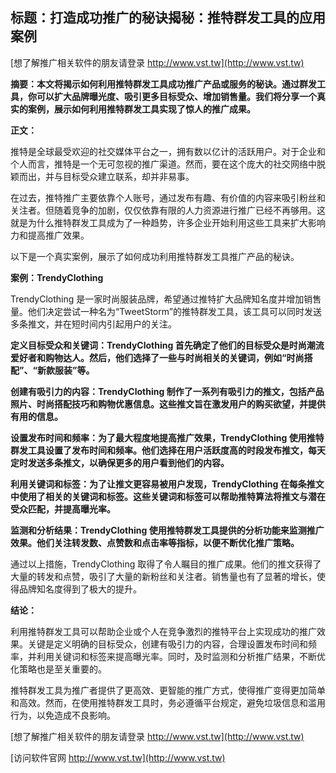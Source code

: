 ## **标题：打造成功推广的秘诀揭秘：推特群发工具的应用案例**

[想了解推广相关软件的朋友请登录 http://www.vst.tw](http://www.vst.tw)

**摘要：本文将揭示如何利用推特群发工具成功推广产品或服务的秘诀。通过群发工具，你可以扩大品牌曝光度、吸引更多目标受众、增加销售量。我们将分享一个真实的案例，展示如何利用推特群发工具实现了惊人的推广成果。**

**正文：**

推特是全球最受欢迎的社交媒体平台之一，拥有数以亿计的活跃用户。对于企业和个人而言，推特是一个无可忽视的推广渠道。然而，要在这个庞大的社交网络中脱颖而出，并与目标受众建立联系，却并非易事。

在过去，推特推广主要依靠个人账号，通过发布有趣、有价值的内容来吸引粉丝和关注者。但随着竞争的加剧，仅仅依靠有限的人力资源进行推广已经不再够用。这就是为什么推特群发工具成为了一种趋势，许多企业开始利用这些工具来扩大影响力和提高推广效果。

以下是一个真实案例，展示了如何成功利用推特群发工具推广产品的秘诀。

**案例：TrendyClothing**

TrendyClothing 是一家时尚服装品牌，希望通过推特扩大品牌知名度并增加销售量。他们决定尝试一种名为“TweetStorm”的推特群发工具，该工具可以同时发送多条推文，并在短时间内引起用户的关注。

**定义目标受众和关键词：TrendyClothing 首先确定了他们的目标受众是时尚潮流爱好者和购物达人。然后，他们选择了一些与时尚相关的关键词，例如“时尚搭配”、“新款服装”等。**

**创建有吸引力的内容：TrendyClothing 制作了一系列有吸引力的推文，包括产品照片、时尚搭配技巧和购物优惠信息。这些推文旨在激发用户的购买欲望，并提供有用的信息。**

**设置发布时间和频率：为了最大程度地提高推广效果，TrendyClothing 使用推特群发工具设置了发布时间和频率。他们选择在用户活跃度高的时段发布推文，每天定时发送多条推文，以确保更多的用户看到他们的内容。**

**利用关键词和标签：为了让推文更容易被用户发现，TrendyClothing 在每条推文中使用了相关的关键词和标签。这些关键词和标签可以帮助推特算法将推文与潜在受众匹配，并提高曝光率。**

**监测和分析结果：TrendyClothing 使用推特群发工具提供的分析功能来监测推广效果。他们关注转发数、点赞数和点击率等指标，以便不断优化推广策略。**

通过以上措施，TrendyClothing 取得了令人瞩目的推广成果。他们的推文获得了大量的转发和点赞，吸引了大量的新粉丝和关注者。销售量也有了显著的增长，使得品牌知名度得到了极大的提升。

**结论：**

利用推特群发工具可以帮助企业或个人在竞争激烈的推特平台上实现成功的推广效果。关键是定义明确的目标受众，创建有吸引力的内容，合理设置发布时间和频率，并利用关键词和标签来提高曝光率。同时，及时监测和分析推广结果，不断优化策略也是至关重要的。

推特群发工具为推广者提供了更高效、更智能的推广方式，使得推广变得更加简单和高效。然而，在使用推特群发工具时，务必遵循平台规定，避免垃圾信息和滥用行为，以免造成不良影响。

[想了解推广相关软件的朋友请登录 http://www.vst.tw](http://www.vst.tw)


[访问软件官网 http://www.vst.tw](http://www.vst.tw)
